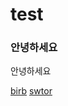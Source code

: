# test

### 안녕하세요
안녕하세요

[birb](https://www.google.com/imgres?imgurl=https%3A%2F%2Fnas-national-prod.s3.amazonaws.com%2Faud_gbbc-2016_dark-eyed-junco_34384_kk_oh_photo-michele-black.jpg&imgrefurl=https%3A%2F%2Fwww.audubon.org%2Fnews%2Fwhen-bird-birb-extremely-important-guide&tbnid=G3foMPbZhOmAdM&vet=12ahUKEwjM5qfvu_nzAhUwy4sBHcqtCgwQMygBegUIARCmAQ..i&docid=c3E3r_cyUyvhxM&w=2400&h=2400&q=birb&ved=2ahUKEwjM5qfvu_nzAhUwy4sBHcqtCgwQMygBegUIARCmAQ)
[swtor](https://www.google.com/imgres?imgurl=https%3A%2F%2Fwww.fanbyte.com%2Fwp-content%2Fuploads%2F2020%2F07%2Fswtor-crossplay.jpg&imgrefurl=https%3A%2F%2Fwww.fanbyte.com%2Fguides%2Fswtor-crossplay-guide-does-old-republic-have-crossplay%2F&tbnid=3zmvfbk3NWH9EM&vet=12ahUKEwjL85CfvPnzAhXHEXAKHT-7AMYQMygCegUIARChAQ..i&docid=0H06tsQVfBdTyM&w=1920&h=1080&q=swtor&ved=2ahUKEwjL85CfvPnzAhXHEXAKHT-7AMYQMygCegUIARChAQ)
